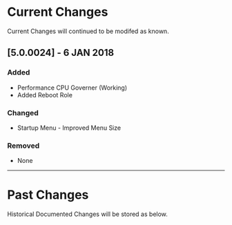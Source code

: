 # Current Changes
Current Changes will continued to be modifed as known.

## [5.0.0024] - 6 JAN 2018
### Added
- Performance CPU Governer (Working)
- Added Reboot Role

### Changed
- Startup Menu - Improved Menu Size

### Removed
- None

-------------------------------------------------------
# Past Changes
Historical Documented Changes will be stored as below.

